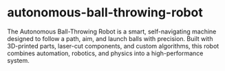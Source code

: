 # autonomous-ball-throwing-robot
The Autonomous Ball-Throwing Robot is a smart, self-navigating machine designed to follow a path, aim, and launch balls with precision. Built with 3D-printed parts, laser-cut components, and custom algorithms, this robot combines automation, robotics, and physics into a high-performance system.
